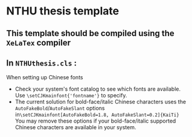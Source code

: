 # NTHU thesis template  
## This template should be compiled using the `XeLaTex` compiler
## In `NTHUthesis.cls` :  
When setting up Chinese fonts  
* Check your system's font catalog to see which fonts are available.  
Use `\setCJKmainfont{'fontname'}` to specify.  
* The current solution for bold-face/italic Chinese characters uses the `AutoFakeBold`/`AutoFakeSlant` options  in`\setCJKmainfont[AutoFakeBold=1.8, AutoFakeSlant=0.2]{KaiTi}`  
You may remove these options if your bold-face/italic supported Chinese characters are available in your system.  
